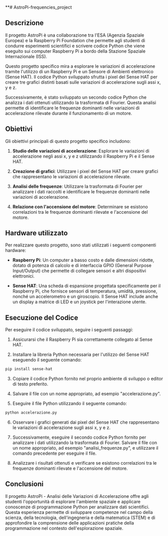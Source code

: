 **# AstroPi-frequencies_project

## Descrizione

Il progetto AstroPi è una collaborazione tra l'ESA (Agenzia Spaziale Europea) e la Raspberry Pi Foundation che permette agli studenti di condurre esperimenti scientifici e scrivere codice Python che viene eseguito sui computer Raspberry Pi a bordo della Stazione Spaziale Internazionale (ISS).

Questo progetto specifico mira a esplorare le variazioni di accelerazione tramite l'utilizzo di un Raspberry Pi e un Sensore di Ambienti elettronico (Sense HAT). Il codice Python sviluppato sfrutta i pixel del Sense HAT per creare tre grafici distinti basati sulle variazioni di accelerazione sugli assi x, y e z.

Successivamente, è stato sviluppato un secondo codice Python che analizza i dati ottenuti utilizzando la trasformata di Fourier. Questa analisi permette di identificare le frequenze dominanti nelle variazioni di accelerazione rilevate durante il funzionamento di un motore.

## Obiettivi

Gli obiettivi principali di questo progetto specifico includono:

1. **Studio delle variazioni di accelerazione**: Esplorare le variazioni di accelerazione negli assi x, y e z utilizzando il Raspberry Pi e il Sense HAT.

2. **Creazione di grafici**: Utilizzare i pixel del Sense HAT per creare grafici che rappresentano le variazioni di accelerazione rilevate.

3. **Analisi delle frequenze**: Utilizzare la trasformata di Fourier per analizzare i dati raccolti e identificare le frequenze dominanti nelle variazioni di accelerazione.

4. **Relazione con l'accensione del motore**: Determinare se esistono correlazioni tra le frequenze dominanti rilevate e l'accensione del motore.

## Hardware utilizzato

Per realizzare questo progetto, sono stati utilizzati i seguenti componenti hardware:

- **Raspberry Pi**: Un computer a basso costo e dalle dimensioni ridotte, dotato di potenza di calcolo e di interfaccia GPIO (General Purpose Input/Output) che permette di collegare sensori e altri dispositivi elettronici.

- **Sense HAT**: Una scheda di espansione progettata specificamente per il Raspberry Pi, che fornisce sensori di temperatura, umidità, pressione, nonché un accelerometro e un giroscopio. Il Sense HAT include anche un display a matrice di LED e un joystick per l'interazione utente.

## Esecuzione del Codice

Per eseguire il codice sviluppato, seguire i seguenti passaggi:

1. Assicurarsi che il Raspberry Pi sia correttamente collegato al Sense HAT.

2. Installare la libreria Python necessaria per l'utilizzo del Sense HAT eseguendo il seguente comando:

```bash
pip install sense-hat
```

3. Copiare il codice Python fornito nel proprio ambiente di sviluppo o editor di testo preferito.

4. Salvare il file con un nome appropriato, ad esempio "accelerazione.py".

5. Eseguire il file Python utilizzando il seguente comando:

```bash
python accelerazione.py
```

6. Osservare i grafici generati dai pixel del Sense HAT che rappresentano le variazioni di accelerazione sugli assi x, y e z.

7. Successivamente, eseguire il secondo codice Python fornito per analizzare i dati utilizzando la trasformata di Fourier. Salvare il file con un nome appropriato, ad esempio "analisi_frequenze.py", e utilizzare il comando precedente per eseguire il file.

8. Analizzare i risultati ottenuti e verificare se esistono correlazioni tra le frequenze dominanti rilevate e l'accensione del motore.

## Conclusioni

Il progetto AstroPi - Analisi delle Variazioni di Accelerazione offre agli studenti l'opportunità di esplorare l'ambiente spaziale e applicare conoscenze di programmazione Python per analizzare dati scientifici. Questa esperienza permette di sviluppare competenze nel campo della scienza, della tecnologia, dell'ingegneria e della matematica (STEM) e di approfondire la comprensione delle applicazioni pratiche della programmazione nel contesto dell'esplorazione spaziale.
